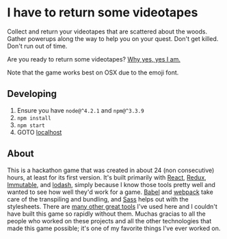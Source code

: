 # I have to return some videotapes

Collect and return your videotapes that are scattered about the woods. Gather powerups along the way to help you on your quest. Don't get killed. Don't run out of time.

Are you ready to return some videotapes? [Why yes, yes I am.][game]

Note that the game works best on OSX due to the emoji font.

## Developing

1. Ensure you have `node@^4.2.1` and `npm@^3.3.9`
1. `npm install`
2. `npm start`
3. GOTO [localhost][localhost]

## About

This is a hackathon game that was created in about 24 (non consecutive) hours, at least for its first version. It's built primarily with [React][react], [Redux][redux], [Immutable][immutable], and [lodash][lodash], simply because I know those tools pretty well and wanted to see how well they'd work for a game. [Babel][babel] and [webpack][webpack] take care of the transpiling and bundling, and [Sass][sass] helps out with the stylesheets. There are [many other great tools][package] I've used here and I couldn't have built this game so rapidly without them. Muchas gracias to all the people who worked on these projects and all the other technologies that made this game possible; it's one of my favorite things I've ever worked on.

[game]:      http://stevenhauser.com/i-have-to-return-some-videotapes
[localhost]: http://localhost:3000
[package]:   https://github.com/stevenhauser/i-have-to-return-some-videotapes/blob/master/package.json
[react]:     https://facebook.github.io/react/
[redux]:     http://redux.js.org/
[immutable]: http://facebook.github.io/immutable-js/
[lodash]:    https://lodash.com/
[babel]:     https://babeljs.io/
[webpack]:   https://webpack.github.io/
[sass]:      http://sass-lang.com/
